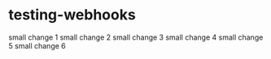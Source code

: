# testing-webhooks
small change 1
small change 2
small change 3
small change 4
small change 5
small change 6